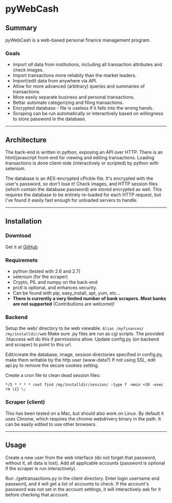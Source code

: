 # pyWebCash

## Summary

pyWebCash is a web-based personal finance management program.

### Goals

 * Import _all_ data from institutions, including all transaction attributes
   and check images.
 * Import transactions more reliabily than the market leaders.
 * Import/edit data from anywhere via API.
 * Allow for more advanced (arbitrary) queries and summaries of transactions.
 * More easily separate business and personal transactions.
 * Bettar automate categorizing and filing transactions.
 * Encrypted database - file is useless if it falls into the wrong hands.
 * Scraping can be run automatically or interactively based on willingness to
   store password in the database.

 ---

## Architecture

The back-end is written in python, exposing an API over HTTP.  There is an
html/javascript front-end for viewing and editing transactions.  Loading
transactions is done client-side (interactively or scripted) by python with
selenium.

The database is an AES-encrypted cPickle file.  It's encrypted with the
user's password, so don't lose it!  Check images, and HTTP session files
(which contain the database password) are stored encrypted as well.  This
requires the database to be entirely re-loaded for each HTTP request, but
I've found it easily fast enough for unloaded servers to handle.

 ---

## Installation

### Download

Get it at [GitHub](https://github.com/vincebusam/pyWebCash)

### Requiremets

 * python (tested with 2.6 and 2.7)
 * selenium (for the scraper)
 * Crypto, PIL and numpy on the back-end
 * prctl is optional, and enhances security.
 * Can be found with pip, easy_install, apt, yum, etc...
 * __There is currently a very limited number of bank scrapers.  Most banks
   are not supported__ (Contributions are welcome)!

### Backend

Setup the web/ directory to be web viewable.
`Alias /myfinances/ /my/installdir/web`
Make sure .py files are run as cgi scripts.  The provided .htaccess will do
this if permissions allow.  Update config.py (on backend and scraper) to
point to this url.

Edit/create the database, image, session directories specified in config.py,
make them writable by the http user (www-data?)
If not using SSL, edit api.py to remove the secure cookies setting.

Create a cron file to clean dead session files:

`*/5 * * * * root find /my/installdir/session/ -type f -mmin +20 -exec rm \{} \;`

### Scraper (client)

This has been tested on a Mac, but should also work on Linux.  By default it
uses Chrome, which requires the chrome webdrivery binary in the path.  It
can be easily edited to use other browsers.

 ---

## Usage

Create a new user from the web interface (do not forget that password,
without it, all data is lost).  Add all applicable accounts
(password is optional if the scraper is run interactively).

Run ./gettransactions.py in the client directory.  Enter login username and
password, and it will get a list of accounts to check.  If the account's
password was not set in the account settings, it will interactively ask
for it before checking that account.
